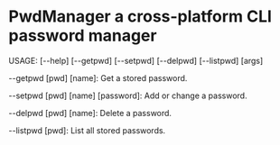 # PwdManager a cross-platform CLI password manager
USAGE: [--help] [--getpwd] [--setpwd] [--delpwd] [--listpwd] [args]

--getpwd [pwd] [name]: Get a stored password.

--setpwd [pwd] [name] [password]: Add or change a password.

--delpwd [pwd] [name]: Delete a password.

--listpwd [pwd]: List all stored passwords.